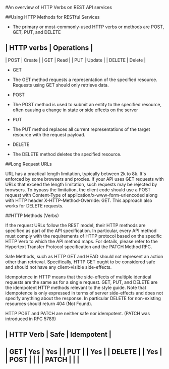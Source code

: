 #An overview of HTTP Verbs on REST API services 

##Using HTTP Methods for RESTful Services

- The primary or most-commonly-used HTTP verbs or methods are POST, GET, PUT, and DELETE

| HTTP verbs | Operations |
---------------------------
| POST | Create |
| GET | Read |
| PUT | Update |
| DELETE | Delete |


* GET
-  The GET method requests a representation of the specified resource. Requests using GET should only retrieve data.

* POST
- The POST method is used to submit an entity to the specified resource, often causing a change in state or side effects on the server

* PUT
- The PUT method replaces all current representations of the target resource with the request payload.

* DELETE
- The DELETE method deletes the specified resource.






##Long Request URLs

URL has a practical length limitation, typically between 2k to 8k. It's enforced by some browsers and proxies. If your API uses GET requests with URLs that exceed the length limitation, such requests may be rejected by browsers. To bypass the limitation, the client code should use a POST request with Content-Type of application/x-www-form-urlencoded along with HTTP header X-HTTP-Method-Override: GET. This approach also works for DELETE requests.

##HTTP Methods (Verbs)

If the request URLs follow the REST model, their HTTP methods are specified as part of the API specification. In particular, every API method must comply with the requirements of HTTP protocol based on the specific HTTP Verb to which the API method maps. For details, please refer to the Hypertext Transfer Protocol specification and the PATCH Method RFC.

Safe Methods, such as HTTP GET and HEAD should not represent an action other than retrieval. Specifically, HTTP GET ought to be considered safe and should not have any client-visible side-effects.

Idempotence in HTTP means that the side-effects of multiple identical requests are the same as for a single request. GET, PUT, and DELETE are the idempotent HTTP methods relevant to the style guide. Note that idempotence is only expressed in terms of server side-effects and does not specify anything about the response. In particular DELETE for non-existing resources should return 404 (Not Found).

HTTP POST and PATCH are neither safe nor idempotent. (PATCH was introduced in RFC 5789)

| HTTP Verb	| Safe | Idempotent |	
---------------------------------
| GET | Yes | Yes |
| PUT | | Yes |
| DELETE | |	Yes |
| POST | | |
| PATCH	| | |
---------------------------------

